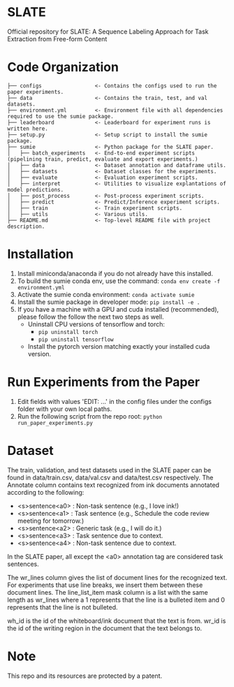# SLATE
Official repository for SLATE: A Sequence Labeling Approach for Task Extraction from Free-form Content  

# Code Organization
```
├── configs                 <- Contains the configs used to run the paper experiments.
├── data                    <- Contains the train, test, and val datasets.
├── environment.yml         <- Environment file with all dependencies required to use the sumie package.
├── leaderboard             <- Leaderboard for experiment runs is written here.
├── setup.py                <- Setup script to install the sumie package.
├── sumie                   <- Python package for the SLATE paper.
│   ├── batch_experiments   <- End-to-end experiment scripts (pipelining train, predict, evaluate and export experiments.) 
│   ├── data                <- Dataset annotation and dataframe utils. 
│   ├── datasets            <- Dataset classes for the experiments. 
│   ├── evaluate            <- Evaluation experiment scripts.
│   ├── interpret           <- Utilities to visualize explantations of model predictions. 
│   ├── post_process        <- Post-process experiment scripts.
│   ├── predict             <- Predict/Inference experiment scripts.
│   ├── train               <- Train experiment scripts.
│   ├── utils               <- Various utils. 
├── README.md               <- Top-level README file with project description.
```

# Installation
1. Install miniconda/anaconda if you do not already have this installed. 
2. To build the sumie conda env, use the command: ```conda env create -f environment.yml```
3. Activate the sumie conda environment: ```conda activate sumie``` 
4. Install the sumie package in developer mode: ```pip install -e .``` 
5. If you have a machine with a GPU and cuda installed (recommended), please follow the follow the next two steps as well.  
    * Uninstall CPU versions of tensorflow and torch:  
      * ```pip uninstall torch``` 
      * ```pip uninstall tensorflow``` 
    * Install the pytorch version matching exactly your installed cuda version.

# Run Experiments from the Paper
1. Edit fields with values 'EDIT: ...' in the config files under the configs folder with your own local paths. 
2. Run the following script from the repo root: ```python run_paper_experiments.py```

# Dataset
The train, validation, and test datasets used in the SLATE paper can be found in data/train.csv, data/val.csv and data/test.csv respectively. 
The Annotate column contains text recognized from ink documents annotated according to the following:  
* \<s>sentence\<a0> : Non-task sentence (e.g., I love ink!) 
* \<s>sentence\<a1> : Task sentence (e.g., Schedule the code review meeting for tomorrow.)
* \<s>sentence\<a2> : Generic task (e.g., I will do it.)
* \<s>sentence\<a3> : Task sentence due to context.
* \<s>sentence\<a4> : Non-task sentence due to context.

In the SLATE paper, all except the \<a0> annotation tag are considered task sentences. 

The wr_lines column gives the list of document lines for the recognized text. For experiments that use line breaks, we insert them between these document lines. 
The line_list_item mask column is a list with the same length as wr_lines where a 1 represents that the line is a bulleted item and 0 represents that the line is not bulleted. 

wh_id is the id of the whiteboard/ink document that the text is from. 
wr_id is the id of the writing region in the document that the text belongs to. 

# Note
This repo and its resources are protected by a patent.
